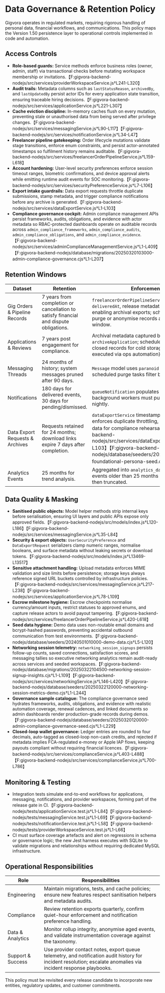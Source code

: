 # Data Governance & Retention Policy

Gigvora operates in regulated markets, requiring rigorous handling of personal data, financial workflows, and communications. This policy maps the Version 1.50 persistence layer to operational controls implemented in code and automation.

## Access Controls
- **Role-based guards:** Service methods enforce business roles (owner, admin, staff) via transactional checks before mutating workspace membership or invitations.【F:gigvora-backend-nodejs/src/services/providerWorkspaceService.js†L241-L320】
- **Audit trails:** Metadata columns such as `lastStatusReason`, `archivedBy`, and `lastUpdatedBy` persist actor IDs for every application state transition, ensuring traceable hiring decisions.【F:gigvora-backend-nodejs/src/services/applicationService.js†L221-L307】
- **Cache eviction discipline:** In-memory caches flush on every mutation, preventing stale or unauthorised data from being served after privilege changes.【F:gigvora-backend-nodejs/src/services/messagingService.js†L90-L117】【F:gigvora-backend-nodejs/src/services/notificationService.js†L34-L47】
- **Freelancer pipeline gatekeeping:** Order lifecycle mutations validate stage transitions, enforce enum constraints, and persist actor-annotated timestamps so fulfilment history remains auditable.【F:gigvora-backend-nodejs/src/services/freelancerOrderPipelineService.js†L159-L618】
- **Account hardening:** User-level security preferences enforce session timeout ranges, biometric confirmations, and device approval alerts while emitting runtime audit events for SOC monitoring.【F:gigvora-backend-nodejs/src/services/securityPreferenceService.js†L7-L106】
- **Export intake guardrails:** Data export requests throttle duplicate submissions, stamp metadata, and trigger compliance notifications before any archive is generated.【F:gigvora-backend-nodejs/src/services/dataExportService.js†L1-L103】
- **Compliance governance cockpit:** Admin compliance management APIs persist frameworks, audits, obligations, and evidence with actor metadata so RBAC-protected dashboards operate on auditable records across `admin_compliance_frameworks`, `admin_compliance_audits`, `admin_compliance_obligations`, and `admin_compliance_evidence`.【F:gigvora-backend-nodejs/src/services/adminComplianceManagementService.js†L1-L409】【F:gigvora-backend-nodejs/database/migrations/20250320103000-admin-compliance-governance.cjs†L1-L207】

## Retention Windows
| Dataset | Retention | Enforcement |
| --- | --- | --- |
| Gig Orders & Pipeline Records | 7 years from completion or cancellation to satisfy financial and dispute obligations. | `freelancerOrderPipelineService` stamps `deliveredAt`, release metadata, and CSAT, enabling archival exports; scheduled jobs must purge or anonymise records after the retention window. |
| Applications & Reviews | 7 years post engagement for compliance. | Archival metadata captured by `archiveApplication`; scheduled jobs export closed records for cold storage (to be executed via ops automation). |
| Messaging Threads | 24 months of history; system messages pruned after 90 days. | `Message` model uses `paranoid` soft-deletes and scheduled purge tasks filter by `deletedAt`. |
| Notifications | 180 days for delivered events, 30 days for pending/dismissed. | `queueNotification` populates `expiresAt`; background workers must purge expired rows nightly. |
| Data Export Requests & Archives | Requests retained for 24 months; download links expire 7 days after completion. | `dataExportService` timestamps fulfilment, enforces duplicate throttling, and seeds demo data for compliance rehearsals.【F:gigvora-backend-nodejs/src/services/dataExportService.js†L1-L103】【F:gigvora-backend-nodejs/database/seeders/20241120103000-foundational-persona-seed.cjs†L80-L149】 |
| Analytics Events | 25 months for trend analysis. | Aggregated into `analytics_daily_rollups`; raw events older than 25 months are anonymised then truncated. |

## Data Quality & Masking
- **Sanitised public objects:** Model helper methods strip internal keys before serialisation, ensuring UI layers and public APIs expose only approved fields.【F:gigvora-backend-nodejs/src/models/index.js†L120-L186】【F:gigvora-backend-nodejs/src/services/messagingService.js†L35-L84】
- **Security & export objects:** `UserSecurityPreference` and `DataExportRequest` serializers clamp numeric ranges, normalise booleans, and surface metadata without leaking secrets or download tokens.【F:gigvora-backend-nodejs/src/models/index.js†L13469-L13517】
- **Sensitive attachment handling:** Upload metadata enforces MIME validation and size limits before persistence; storage keys always reference signed URL buckets controlled by infrastructure policies.【F:gigvora-backend-nodejs/src/services/messagingService.js†L217-L238】【F:gigvora-backend-nodejs/src/services/applicationService.js†L78-L109】
- **Escrow milestone hygiene:** Escrow checkpoints normalise currency/amount inputs, restrict statuses to approved enums, and capture release actors to avoid payout tampering.【F:gigvora-backend-nodejs/src/services/freelancerOrderPipelineService.js†L420-L618】
- **Seed data hygiene:** Demo data uses non-routable email domains and bcrypt-hashed passwords, preventing accidental outbound communication from test environments.【F:gigvora-backend-nodejs/database/seeders/20240501010000-demo-data.cjs†L5-L120】
- **Networking session telemetry:** `networking_session_signups` persists follow-up counts, saved connections, satisfaction scores, and messaging tallies so executive networking analytics remain audit-ready across services and seeded workspaces.【F:gigvora-backend-nodejs/database/migrations/20250322104500-networking-session-signup-insights.cjs†L1-L109】【F:gigvora-backend-nodejs/src/services/networkingService.js†L146-L420】【F:gigvora-backend-nodejs/database/seeders/20250322120000-networking-session-metrics-demo.cjs†L1-L244】
- **Governance sample catalogue:** The compliance governance seed hydrates frameworks, audits, obligations, and evidence with realistic automation coverage, renewal cadences, and linked documents so admin dashboards render production-grade records during demos.【F:gigvora-backend-nodejs/database/seeders/20250320120000-admin-compliance-governance-seed.cjs†L1-L229】
- **Closed-loop wallet governance:** Ledger entries are rounded to four decimals, auto-tagged as closed-loop non-cash credits, and rejected if metadata implies FCA-regulated e-money or Apple IAP flows, keeping payouts compliant without requiring financial licences.【F:gigvora-backend-nodejs/src/services/complianceService.js†L403-L488】【F:gigvora-backend-nodejs/src/services/complianceService.js†L700-L786】

## Monitoring & Testing
- Integration tests simulate end-to-end workflows for applications, messaging, notifications, and provider workspaces, forming part of the release gate in CI.【F:gigvora-backend-nodejs/tests/applicationService.test.js†L1-L84】【F:gigvora-backend-nodejs/tests/messagingService.test.js†L1-L69】【F:gigvora-backend-nodejs/tests/notificationService.test.js†L1-L58】【F:gigvora-backend-nodejs/tests/providerWorkspaceService.test.js†L1-L66】
- CI must surface coverage artefacts and alert on regressions in schema or governance logic; the new Jest harness executes with SQLite to validate migrations and relationships without requiring dedicated MySQL infrastructure.

## Operational Responsibilities
| Role | Responsibilities |
| --- | --- |
| Engineering | Maintain migrations, tests, and cache policies; ensure new features respect sanitisation helpers and metadata audits. |
| Compliance | Review retention exports quarterly, confirm quiet-hour enforcement and notification preference handling. |
| Data & Analytics | Monitor rollup integrity, anonymise aged events, and validate instrumentation coverage against the taxonomy. |
| Support & Success | Use provider contact notes, export queue telemetry, and notification audit history for incident resolution; escalate anomalies via incident response playbooks. |

This policy must be revisited every release candidate to incorporate new entities, regulatory updates, and customer commitments.
